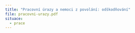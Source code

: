 ```yaml
---
title: "Pracovní úrazy a nemoci z povolání: odškodňování"
file: pracovni-urazy.pdf
situace:
  - prace
---
```

